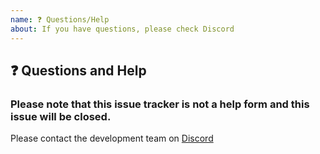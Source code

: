 ```yaml
---
name: ❓ Questions/Help
about: If you have questions, please check Discord
---
```


## ❓ Questions and Help

### Please note that this issue tracker is not a help form and this issue will be closed.

Please contact the development team on [Discord](https://discord.gg/nhDrkGawxV)
